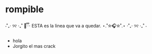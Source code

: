 # rompible
⋅˚₊‧ ୨୧ ‧₊˚ 🧸ྀི⋅ ESTA es la linea que va a quedar. ⋆.˚✮🎧✮˚.⋆ ⋅˚₊‧ ୨୧ ‧₊˚ ⋅
- hola
- Jorgito el mas crack